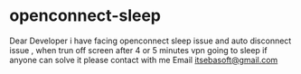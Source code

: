 # openconnect-sleep
Dear Developer i have facing openconnect sleep issue and auto disconnect issue , when trun off screen after 4 or 5 minutes vpn going to sleep if anyone can solve it please contact with me  Email itsebasoft@gmail.com
